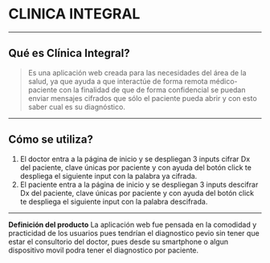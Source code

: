 # CLINICA INTEGRAL

----

## Qué es Clínica Integral?

> Es una aplicación web creada para las necesidades del área de la salud, ya que ayuda a que interactúe de forma remota médico-paciente con la finalidad de que de forma confidencial se puedan enviar mensajes cifrados que sólo el paciente pueda abrir y con esto saber cual es su diagnóstico.

----
## Cómo se utiliza?
1. El doctor entra a la página de inicio y se despliegan 3 inputs cifrar Dx del paciente, clave únicas por paciente y con ayuda del botón click te despliega el siguiente input con la palabra ya cifrada.
2. El paciente entra a la página de inicio y se despliegan 3 inputs descifrar Dx del paciente, clave únicas por paciente y con ayuda del botón click te despliega el siguiente input con la palabra descifrada.

----
**Definición del producto**
La aplicación web fue pensada en la comodidad y practicidad de los usuarios pues tendrían el diagnostico pevio sin tener que estar el consultorio del doctor, pues desde su smartphone o algun dispositivo movil podra tener el diagnostico por paciente.
